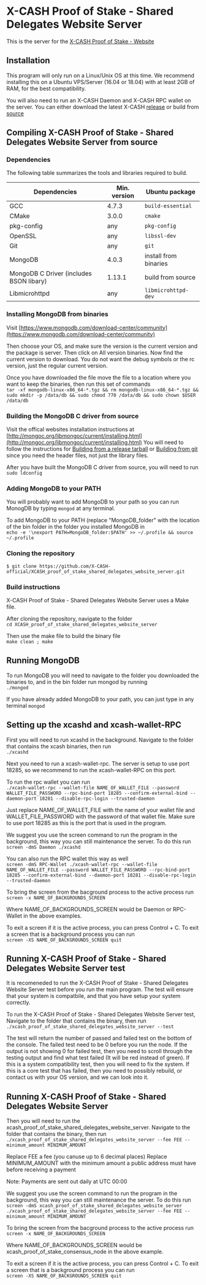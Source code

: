 # X-CASH Proof of Stake - Shared Delegates Website Server

This is the server for the [X-CASH Proof of Stake - Website](https://github.com/X-CASH-official/XCASH_proof_of_stake_website)

## Installation

This program will only run on a Linux/Unix OS at this time. We recommend installing this on a Ubuntu VPS/Server (16.04 or 18.04) with at least 2GB of RAM, for the best compatibility.

You will also need to run an X-CASH Daemon and X-CASH RPC wallet on the server. You can either download the latest X-CASH [release](https://github.com/X-CASH-official/X-CASH/releases) or build from [source](https://github.com/X-CASH-official/X-CASH#compiling-x-cash-from-source)



## Compiling X-CASH Proof of Stake - Shared Delegates Website Server from source



### Dependencies

The following table summarizes the tools and libraries required to build. 

| Dependencies                                 | Min. version  | Ubuntu package            |
| -------------------------------------------- | ------------- | ------------------------- |
| GCC                                          | 4.7.3         | `build-essential`         | 
| CMake                                        | 3.0.0         | `cmake`                   | 
| pkg-config                                   | any           | `pkg-config`              | 
| OpenSSL      		                       | any           | `libssl-dev`              |
| Git      		                       | any           | `git`                     |
| MongoDB                                      | 4.0.3         |  install from binaries    |
| MongoDB C Driver (includes BSON libary)      | 1.13.1        |  build from source        |
| Libmicrohttpd                                | any           | `libmicrohttpd-dev`



### Installing MongoDB from binaries

Visit [https://www.mongodb.com/download-center/community](https://www.mongodb.com/download-center/community)

Then choose your OS, and make sure the version is the current version and the package is server. Then click on All version binaries. Now find the current version to download. You do not want the debug symbols or the rc version, just the regular current version.

Once you have downloaded the file move the file to a location where you want to keep the binaries, then run this set of commands  
`tar -xf mongodb-linux-x86_64-*.tgz && rm mongodb-linux-x86_64-*.tgz && sudo mkdir -p /data/db && sudo chmod 770 /data/db && sudo chown $USER /data/db`



### Building the MongoDB C driver from source

Visit the offical websites installation instructions at [http://mongoc.org/libmongoc/current/installing.html](http://mongoc.org/libmongoc/current/installing.html)
You will need to follow the instructions for [Building from a release tarball](http://mongoc.org/libmongoc/current/installing.html#building-from-a-release-tarball) or [Building from git](http://mongoc.org/libmongoc/current/installing.html#building-from-git) since you need the header files, not just the library files.

After you have built the MongoDB C driver from source, you will need to run  
`sudo ldconfig`



### Adding MongoDB to your PATH
You will probably want to add MongoDB to your path so you can run MonogDB by typing `mongod` at any terminal.

To add MongoDB to your PATH (replace "MongoDB_folder" with the location of the bin folder in the folder you installed MongoDB in  
`echo -e '\nexport PATH=MongoDB_folder:$PATH' >> ~/.profile && source ~/.profile`



### Cloning the repository

`$ git clone https://github.com/X-CASH-official/XCASH_proof_of_stake_shared_delegates_website_server.git`



### Build instructions

X-CASH Proof of Stake - Shared Delegates Website Server uses a Make file.

After cloning the repository, navigate to the folder  
`cd XCASH_proof_of_stake_shared_delegates_website_server`

Then use the make file to build the binary file  
`make clean ; make`



## Running MongoDB
To run MongoDB you will need to navigate to the folder you downloaded the binaries to, and in the bin folder run mongod by running  
`./mongod`

If you have already added MongoDB to your path, you can just type in any terminal
`mongod`



## Setting up the xcashd and xcash-wallet-RPC

First you will need to run xcashd in the background. Navigate to the folder that contains the xcash binaries, then run  
`./xcashd`

Next you need to run a xcash-wallet-rpc. The server is setup to use port 18285, so we recommend to run the xcash-wallet-RPC on this port.

To run the rpc wallet you can run  
`./xcash-wallet-rpc --wallet-file NAME_OF_WALLET_FILE --password WALLET_FILE_PASSWORD --rpc-bind-port 18285 --confirm-external-bind --daemon-port 18281 --disable-rpc-login --trusted-daemon`

Just replace NAME_OF_WALLET_FILE with the name of your wallet file and WALLET_FILE_PASSWORD with the password of that wallet file. Make sure to use port 18285 as this is the port that is used in the program.

We suggest you use the screen command to run the program in the background, this way you can still maintenance the server. To do this run  
`screen -dmS Daemon ./xcashd`

You can also run the RPC wallet this way as well  
`screen -dmS RPC-Wallet ./xcash-wallet-rpc --wallet-file NAME_OF_WALLET_FILE --password WALLET_FILE_PASSWORD --rpc-bind-port 18285 --confirm-external-bind --daemon-port 18281 --disable-rpc-login --trusted-daemon`

To bring the screen from the bacground process to the active process run  
`screen -x NAME_OF_BACKGROUNDS_SCREEN`

Where NAME_OF_BACKGROUNDS_SCREEN would be Daemon or RPC-Wallet in the above examples.

To exit a screen if it is the active process, you can press Control + C. To exit a screen that is a background process you can run  
`screen -XS NAME_OF_BACKGROUNDS_SCREEN quit`



## Running X-CASH Proof of Stake - Shared Delegates Website Server test
It is recomeneded to run the X-CASH Proof of Stake - Shared Delegates Website Server test before you run the main program. The test will ensure that your system is compatbile, and that you have setup your system correctly.

To run the X-CASH Proof of Stake - Shared Delegates Website Server test, Navigate to the folder that contains the binary, then run  
`./xcash_proof_of_stake_shared_delegates_website_server --test`

The test will return the number of passed and failed test on the bottom of the console. The failed test need to be 0 before you run the node. If the output is not showing 0 for failed test, then you need to scroll through the testing output and find what test failed (It will be red instead of green). If this is a system compatibility test, then you will need to fix the system. If this is a core test that has failed, then you need to possibly rebuild, or contact us with your OS version, and we can look into it.


## Running X-CASH Proof of Stake - Shared Delegates Website Server

Then you will need to run the xcash_proof_of_stake_shared_delegates_website_server. Navigate to the folder that contains the binary, then run  
`./xcash_proof_of_stake_shared_delegates_website_server --fee FEE -- minimum_amount MINIMUM_AMOUNT`

Replace FEE a fee (you canuse up to 6 decimal places)
Replace MINIMUM_AMOUNT with the minimum amount a public address must have before receiving a payment

Note: Payments are sent out daily at UTC 00:00

We suggest you use the screen command to run the program in the background, this way you can still maintenance the server. To do this run  
`screen -dmS xcash_proof_of_stake_shared_delegates_website_server ./xcash_proof_of_stake_shared_delegates_website_server --fee FEE -- minimum_amount MINIMUM_AMOUNT`

To bring the screen from the bacground process to the active process run  
`screen -x NAME_OF_BACKGROUNDS_SCREEN`

Where NAME_OF_BACKGROUNDS_SCREEN would be xcash_proof_of_stake_consensus_node in the above example.

To exit a screen if it is the active process, you can press Control + C. To exit a screen that is a background process you can run  
`screen -XS NAME_OF_BACKGROUNDS_SCREEN quit`